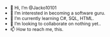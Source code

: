 - 👋 Hi, I’m @Jacko10101
- 👀 I’m interested in becoming a software guru.
- 🌱 I’m currently learning C#, SQL, HTML.
- 💞️ I’m looking to collaborate on nothing yet..
- 📫 How to reach me, this.

<!---
Jacko10101/Jacko10101 is a ✨ special ✨ repository because its `README.md` (this file) appears on your GitHub profile.
You can click the Preview link to take a look at your changes.
--->
